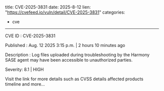  
title: CVE-2025-3831
date: 2025-8-12
lien: "https://cvefeed.io/vuln/detail/CVE-2025-3831"
categories:
  - cve
---

CVE ID : CVE-2025-3831

Published :  Aug. 12
2025
3:15 p.m. | 2 hours
10 minutes ago

Description : Log files uploaded during troubleshooting by the Harmony SASE agent may have been accessible to unauthorized parties.

Severity: 8.1 | HIGH

Visit the link for more details
such as CVSS details
affected products
timeline
and more...

